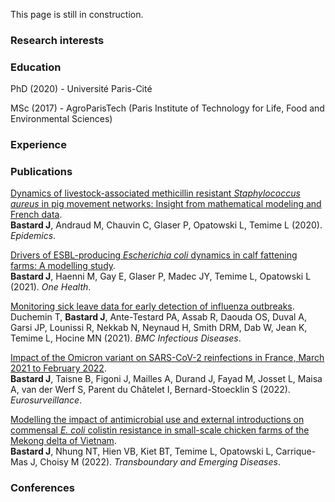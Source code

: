 This page is still in construction.

### Research interests


### Education
PhD (2020) - Université Paris-Cité

MSc (2017) - AgroParisTech (Paris Institute of Technology for Life, Food and Environmental Sciences)

### Experience

### Publications
[Dynamics of livestock-associated methicillin resistant *Staphylococcus aureus* in pig movement networks: Insight from mathematical modeling and French data](https://www.sciencedirect.com/science/article/pii/S1755436519301082).  
**Bastard J**, Andraud M, Chauvin C, Glaser P, Opatowski L, Temime L (2020). *Epidemics*.

[Drivers of ESBL-producing *Escherichia coli* dynamics in calf fattening farms: A modelling study](https://www.sciencedirect.com/science/article/pii/S2352771421000288).  
**Bastard J**, Haenni M, Gay E, Glaser P, Madec JY, Temime L, Opatowski L (2021). *One Health*.

[Monitoring sick leave data for early detection of influenza outbreaks](https://bmcinfectdis.biomedcentral.com/articles/10.1186/s12879-020-05754-5).  
Duchemin T, **Bastard J**, Ante-Testard PA, Assab R, Daouda OS, Duval A, Garsi JP, Lounissi R, Nekkab N, Neynaud H, Smith DRM, Dab W, Jean K, Temime L, Hocine MN (2021). *BMC Infectious Diseases*.

[Impact of the Omicron variant on SARS-CoV-2 reinfections in France, March 2021 to February 2022](https://www.eurosurveillance.org/content/10.2807/1560-7917.ES.2022.27.13.2200247).  
**Bastard J**, Taisne B, Figoni J, Mailles A, Durand J, Fayad M, Josset L, Maisa A, van der Werf S, Parent du Châtelet I, Bernard-Stoecklin S (2022). *Eurosurveillance*.

[Modelling the impact of antimicrobial use and external introductions on commensal *E. coli* colistin resistance in small-scale chicken farms of the Mekong delta of Vietnam](https://onlinelibrary.wiley.com/doi/full/10.1111/tbed.14558).  
**Bastard J**, Nhung NT, Hien VB, Kiet BT, Temime L, Opatowski L, Carrique-Mas J, Choisy M (2022). *Transboundary and Emerging Diseases*.

### Conferences
